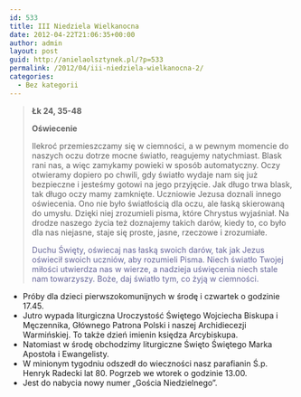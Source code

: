 ```yaml
---
id: 533
title: III Niedziela Wielkanocna
date: 2012-04-22T21:06:35+00:00
author: admin
layout: post
guid: http://anielaolsztynek.pl/?p=533
permalink: /2012/04/iii-niedziela-wielkanocna-2/
categories:
  - Bez kategorii
---
```

> **Łk 24, 35-48**
> 
> **Oświecenie**
> 
> Ilekroć przemieszczamy się w ciemności, a w pewnym momencie do naszych oczu dotrze mocne światło, reagujemy natychmiast. Blask rani nas, a więc zamykamy powieki w sposób automatyczny. Oczy otwieramy dopiero po chwili, gdy światło wydaje nam się już bezpieczne i jesteśmy gotowi na jego przyjęcie. Jak długo trwa blask, tak długo oczy mamy zamknięte. Uczniowie Jezusa doznali innego oświecenia. Ono nie było światłością dla oczu, ale łaską skierowaną do umysłu. Dzięki niej zrozumieli pisma, które Chrystus wyjaśniał. Na drodze naszego życia też doznajemy takich darów, kiedy to, co było dla nas niejasne, staje się proste, jasne, rzeczowe i zrozumiałe.
> 
> <span style="color: #666699;">Duchu Święty, oświecaj nas łaską swoich darów, tak jak Jezus oświecił swoich uczniów, aby rozumieli Pisma. Niech światło Twojej miłości utwierdza nas w wierze, a nadzieja uświęcenia niech stale nam towarzyszy. Boże, daj światło tym, co żyją w ciemności.</span>

  * Próby dla dzieci pierwszokomunijnych w środę i czwartek o godzinie 17.45.
  * Jutro wypada liturgiczna Uroczystość Świętego Wojciecha Biskupa i Męczennika, Głównego Patrona Polski i naszej Archidiecezji Warmińskiej. To także dzień imienin księdza Arcybiskupa.
  * Natomiast w środę obchodzimy liturgiczne Święto Świętego Marka Apostoła i Ewangelisty.
  * W minionym tygodniu odszedł do wieczności nasz parafianin Ś.p. Henryk Radecki lat 80. Pogrzeb we wtorek o godzinie 13.00.
  * Jest do nabycia nowy numer &#8222;Gościa Niedzielnego&#8221;.